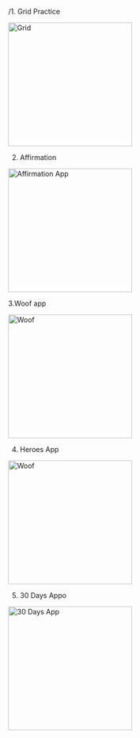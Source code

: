 /1. Grid Practice

<img src="https://github.com/korniykom/Android-Basics-with-Compose/assets/81708839/87c927b1-fad0-4560-bfc3-2c16bbec104f" alt="Grid" width="250"/>

2. Affirmation

<img src="https://github.com/korniykom/Android-Basics-with-Compose/assets/81708839/c85e8081-4230-4efc-a236-021b57109ceb" alt="Affirmation App" width="250"/>

3.Woof app

<img src="https://github.com/korniykom/Android-Basics-with-Compose/assets/81708839/50fb598a-48fe-4bc9-a9cc-093a868fa4fd" alt="Woof" width="250"/>

4. Heroes App

<img src="https://github.com/korniykom/Android-Basics-with-Compose/assets/81708839/f3e8999f-8962-4406-b575-f10fed9d33e8" alt="Woof" width="250"/>

5. 30 Days Appo

<img src="https://github.com/korniykom/Android-Basics-with-Compose/assets/81708839/2f9d05cb-592d-48a5-9d2f-d2942dabd6a3" alt="30 Days App" width="250"/>
